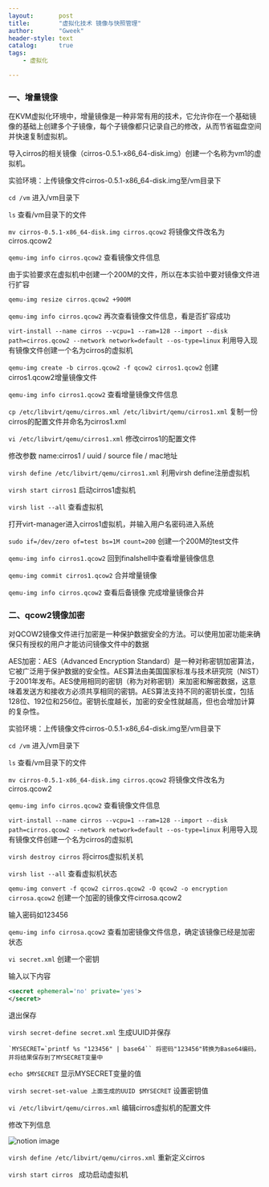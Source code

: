 ```yaml
---
layout:       post
title:        "虚拟化技术 镜像与快照管理"
author:       "Gweek"
header-style: text
catalog:      true
tags:
    - 虚拟化   

---
```


### 一、增量镜像

在KVM虚拟化环境中，增量镜像是一种非常有用的技术，它允许你在一个基础镜像的基础上创建多个子镜像，每个子镜像都只记录自己的修改，从而节省磁盘空间并快速复制虚拟机。

导入cirros的相关镜像（cirros-0.5.1-x86_64-disk.img）创建一个名称为vm1的虚拟机。

实验环境：上传镜像文件cirros-0.5.1-x86_64-disk.img至/vm目录下

`cd /vm`  进入/vm目录下

`ls`  查看/vm目录下的文件

`mv cirros-0.5.1-x86_64-disk.img cirros.qcow2`  将镜像文件改名为cirros.qcow2

`qemu-img info cirros.qcow2`  查看镜像文件信息

由于实验要求在虚拟机中创建一个200M的文件，所以在本实验中要对镜像文件进行扩容

```bash
qemu-img resize cirros.qcow2 +900M
```

`qemu-img info cirros.qcow2`  再次查看镜像文件信息，看是否扩容成功

`virt-install --name cirros --vcpu=1 --ram=128 --import --disk path=cirros.qcow2 --network network=default --os-type=linux`  利用导入现有镜像文件创建一个名为cirros的虚拟机

`qemu-img create -b cirros.qcow2 -f qcow2 cirros1.qcow2` 创建cirros1.qcow2增量镜像文件

`qemu-img info cirros1.qcow2` 查看增量镜像文件信息

`cp /etc/libvirt/qemu/cirros.xml /etc/libvirt/qemu/cirros1.xml` 复制一份cirros的配置文件并命名为cirros1.xml

`vi /etc/libvirt/qemu/cirros1.xml` 修改cirros1的配置文件

修改参数 name:cirros1 / uuid / source file / mac地址

`virsh define /etc/libvirt/qemu/cirros1.xml` 利用virsh define注册虚拟机

`virsh start cirros1` 启动cirros1虚拟机

`virsh list --all` 查看虚拟机

打开virt-manager进入cirros1虚拟机，并输入用户名密码进入系统

`sudo if=/dev/zero of=test bs=1M count=200` 创建一个200M的test文件

`qemu-img info cirros1.qcow2`  回到finalshell中查看增量镜像信息

`qemu-img commit cirros1.qcow2`  合并增量镜像

`qemu-img info cirros.qcow2` 查看后备镜像 完成增量镜像合并

### 二、qcow2镜像加密

对QCOW2镜像文件进行加密是一种保护数据安全的方法。可以使用加密功能来确保只有授权的用户才能访问镜像文件中的数据

AES加密：AES（Advanced Encryption Standard）是一种对称密钥加密算法，它被广泛用于保护数据的安全性。AES算法由美国国家标准与技术研究院（NIST）于2001年发布。AES使用相同的密钥（称为对称密钥）来加密和解密数据，这意味着发送方和接收方必须共享相同的密钥。AES算法支持不同的密钥长度，包括128位、192位和256位。密钥长度越长，加密的安全性就越高，但也会增加计算的复杂性。

实验环境：上传镜像文件cirros-0.5.1-x86_64-disk.img至/vm目录下

`cd /vm`  进入/vm目录下

`ls`  查看/vm目录下的文件

`mv cirros-0.5.1-x86_64-disk.img cirros.qcow2`  将镜像文件改名为cirros.qcow2

`qemu-img info cirros.qcow2`  查看镜像文件信息

`virt-install --name cirros --vcpu=1 --ram=128 --import --disk path=cirros.qcow2 --network network=default --os-type=linux`  利用导入现有镜像文件创建一个名为cirros的虚拟机

`virsh destroy cirros`  将cirros虚拟机关机

`virsh list --all` 查看虚拟机状态

`qemu-img convert -f qcow2 cirros.qcow2 -O qcow2 -o encryption cirrosa.qcow2` 创建一个加密的镜像文件cirrosa.qcow2

输入密码如123456

`qemu-img info cirrosa.qcow2` 查看加密镜像文件信息，确定该镜像已经是加密状态

`vi secret.xml` 创建一个密钥

输入以下内容

```xml
<secret ephemeral='no' private='yes'>
</secret>
```

退出保存

`virsh secret-define secret.xml`  生成UUID并保存

```shell
`MYSECRET=`printf %s "123456" | base64`` 将密码"123456"转换为Base64编码，并将结果保存到了MYSECRET变量中
```
`echo $MYSECRET` 显示MYSECRET变量的值

`virsh secret-set-value 上面生成的UUID $MYSECRET` 设置密钥值

`vi /etc/libvirt/qemu/cirros.xml`  编辑cirros虚拟机的配置文件

修改下列信息

![notion image](https://www.notion.so/image/https%3A%2F%2Fprod-files-secure.s3.us-west-2.amazonaws.com%2F06074db3-42fc-4a83-b0ba-a5bba23b02a5%2F580c3a60-0b94-4785-8f8a-25f1e86208e5%2FUntitled.png?table=block&id=e0e9c299-2946-43cb-9392-bd45b997908a&t=e0e9c299-2946-43cb-9392-bd45b997908a&width=1088&cache=v2)

`virsh define /etc/libvirt/qemu/cirros.xml`  重新定义cirros

`virsh start cirros `  成功启动虚拟机

